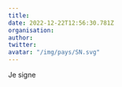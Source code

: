 ```yaml
---
title: 
date: 2022-12-22T12:56:30.781Z
organisation: 
author: 
twitter: 
avatar: "/img/pays/SN.svg"
---
```


Je signe 